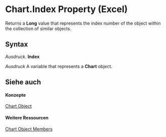 
# Chart.Index Property (Excel)

Returns a  **Long** value that represents the index number of the object within the collection of similar objects.


## Syntax

 _Ausdruck_. **Index**

 _Ausdruck_ A variable that represents a **Chart** object.


## Siehe auch


#### Konzepte


[Chart Object](179c32ce-49bd-6f36-ea12-89fb5443f3ea.md)
#### Weitere Ressourcen


[Chart Object Members](http://msdn.microsoft.com/library/a3f8ac44-02d6-6f3f-b5e0-23f4bd5d6baf%28Office.15%29.aspx)